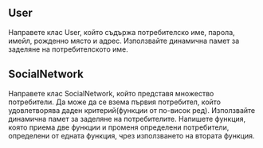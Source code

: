 ## User
Направете клас User, който съдържа потребителско име, паролa, имейл, рожденно място и адрес. Използвайте динамична памет за заделяне на потребителското име.
## SocialNetwork
Направете клас SocialNetwork, който представя множество потребители. Да може да се взема първия потребител, който удовлетворява даден критерий(функции от по-висок ред). Използвайте динамична памет за заделяне на потребителите.
Напишете функция, която приема две функции и променя определени потребители, определени от едната функция, чрез използването на втората функция.